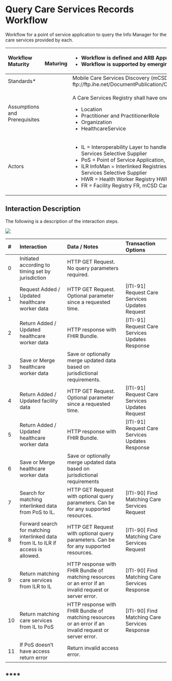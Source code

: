 # Query Care Services Records Workflow

Workflow for a point of service application to query the Info Manager for the care services provided by each.

<table>
  <thead>
    <tr>
      <th style="text-align:left"><b>Workflow Maturity</b>
      </th>
      <th style="text-align:left">
        <p>
          <img src="https://lh3.googleusercontent.com/5pqeaiKmzar1ArIa8oQG4D_pt1AUs6-4_d5KLJXFLpkp1PdN4eYtUD5YcMO0YNTHEH4OkUp5Jom_Gy56jgz-2o5kGTV9QtIBtg79TYH2wWecLI6PzT4uXwuBlbBKPagbDw"
          alt/>
        </p>
        <p><b>  Maturing</b>
        </p>
      </th>
      <th style="text-align:left">
        <p></p>
        <ul>
          <li>Workflow is defined and ARB Approved</li>
          <li>Workflow is supported by emerging IHE mCSD standard</li>
        </ul>
      </th>
    </tr>
  </thead>
  <tbody>
    <tr>
      <td style="text-align:left">Standards*</td>
      <td style="text-align:left"></td>
      <td style="text-align:left">Mobile Care Services Discovery (mCSD): ftp://ftp.ihe.net/DocumentPublication/CurrentPublished/ITInfrastructure/IHE_ITI_Suppl_mCSD.pdf</td>
    </tr>
    <tr>
      <td style="text-align:left">Assumptions and Prerequisites</td>
      <td style="text-align:left"></td>
      <td style="text-align:left">
        <p></p>
        <p>A Care Services Registry shall have one or more of the following resources:</p>
        <ul>
          <li>Location</li>
          <li>Practitioner and PractitionerRole</li>
          <li>Organization</li>
          <li>HealthcareService</li>
        </ul>
      </td>
    </tr>
    <tr>
      <td style="text-align:left">Actors</td>
      <td style="text-align:left"></td>
      <td style="text-align:left">
        <p></p>
        <ul>
          <li>IL = Interoperability Layer to handle data governance and security issues,
            mCSD Care Services Selective Supplier</li>
          <li>PoS = Point of Service Application, mCSD Care Services Selective Consumer</li>
          <li>ILR InfoMan = Interlinked Registries mCSD Care Services Update Consumer
            and Care Services Selective Supplier</li>
          <li>HWR = Health Worker Registry HWR, mCSD Care Services Update Supplier</li>
          <li>FR = Facility Registry FR, mCSD Care Services Update Supplier</li>
        </ul>
      </td>
    </tr>
  </tbody>
</table>

## **Interaction Description** 

The following is a description of the interaction steps.

![](https://lh4.googleusercontent.com/iVCaCslsAsJcMknAmDxB5EZCywa0jMwt4FlxRHWXexw7S1jkKo5VwwipBh8ZkvkLsjQ3ivOjhrXYgrpE5L89XqYucK-9tgXIDHS4l3eTntlLbwjFRZVu4ayrePi44iupWg)

| **\#** | **Interaction** | **Data / Notes** | **Transaction Options** |
| :--- | :--- | :--- | :--- |
| 0 | Initiated according to timing set by jurisdiction | HTTP GET Request.  No query parameters required. |  |
| 1 | Request Added / Updated healthcare worker data | HTTP GET Request.  Optional parameter since a requested time. | \[ITI-91\] Request Care Services Updates Request |
| 2 | Return Added / Updated healthcare worker data | HTTP response with FHIR Bundle. | \[ITI-91\] Request Care Services Updates Response |
| 3 | Save or Merge healthcare worker data | Save or optionally merge updated data based on jurisdictional requirements. |  |
| 4 | Return Added / Updated facility data | HTTP GET Request.  Optional parameter since a requested time. | \[ITI-91\] Request Care Services Updates Request |
| 5 | Return Added / Updated healthcare worker data | HTTP response with FHIR Bundle. | \[ITI-91\] Request Care Services Updates Response |
| 6 | Save or Merge healthcare worker data | Save or optionally merge updated data based on jurisdictional requirements |  |
| 7 | Search for matching interlinked data from PoS to IL. | HTTP GET Request with optional query parameters.  Can be for any supported resources. | \[ITI-90\] Find Matching Care Services Request |
| 8 | Forward search for matching interlinked data from IL to ILR if access is allowed. | HTTP GET Request with optional query parameters.  Can be for any supported resources. | \[ITI-90\] Find Matching Care Services Request |
| 9 | Return matching care services from ILR to IL | HTTP response with FHIR Bundle of matching resources or an error if an invalid request or server error. | \[ITI-90\] Find Matching Care Services Response |
| 10 | Return matching care services from IL to PoS | HTTP response with FHIR Bundle of matching resources or an error if an invalid request or server error. | \[ITI-90\] Find Matching Care Services Response |
| 11 | If PoS doesn’t have access return error | Return invalid access error. |  |

## \*\*\*\*

